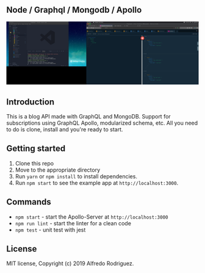 ## Node / Graphql / Mongodb / Apollo

![UI](/graphql.png?raw=true)

## Introduction

This is a blog API made with GraphQL and MongoDB. Support for subscriptions using GraphQL Apollo, modularized schema, etc. All you need to do is clone, install and you're ready to start.

## Getting started

1. Clone this repo
2. Move to the appropriate directory<br />
3. Run `yarn` or `npm install` to install dependencies.<br />
4. Run `npm start` to see the example app at `http://localhost:3000`.

## Commands

- `npm start` - start the Apollo-Server at `http://localhost:3000`
- `npm run lint` - start the linter for a clean code
- `npm test` - unit test with jest

## License

MIT license, Copyright (c) 2019 Alfredo Rodriguez.
